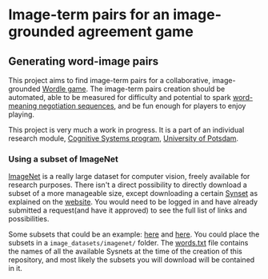 # Image-term pairs for an image-grounded agreement game

## Generating word-image pairs 

This project aims to find image-term pairs for a collaborative, image-grounded [Wordle game](https://github.com/clp-research/slurk-bots/tree/master/wordle). The image-term pairs creation should be automated, able to be measured for difficulty and potential to spark [word-meaning negotiation sequences](https://journals.sagepub.com/doi/abs/10.1177/1461445619829234?journalCode=disa), and be fun enough for players to enjoy playing. 

This project is very much a work in progress. It is a part of an individual research module, [Cognitive Systems program](https://www.ling.uni-potsdam.de/cogsys/), [University of Potsdam](https://www.uni-potsdam.de/de/). 

### Using a subset of ImageNet

[ImageNet](https://image-net.org/index.php) is a really large dataset for computer vision, freely available for research purposes. There isn't a direct possibility to directly download a subset of a more manageable size, except downloading a certain [Synset](https://en.wikipedia.org/wiki/Synonym_ring) as explained on the [website](https://image-net.org/download-images.php). You would need to be logged in and have already submitted a request(and have it approved) to see the full list of links and possibilities. 

Some subsets that could be an example: [here](https://github.com/fastai/imagenette) and [here](https://www.kaggle.com/datasets/ifigotin/imagenetmini-1000). You could place the subsets in a ```image_datasets/imagenet/``` folder. The [words.txt](src/words.txt) file contains the names of all the available Sysnets at the time of the creation of this repository, and most likely the subsets you will download will be contained in it. 
